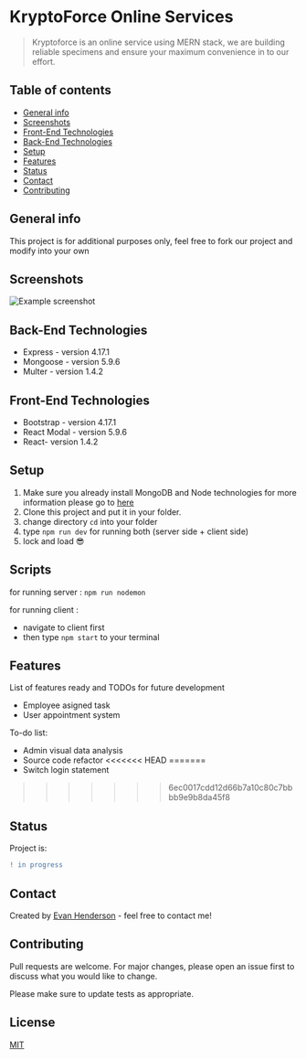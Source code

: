 # KryptoForce Online Services
> Kryptoforce is an online service using MERN stack, we are building reliable specimens and ensure your maximum convenience in to our effort.

## Table of contents
* [General info](#general-info)
* [Screenshots](#screenshots)
* [Front-End Technologies](#frontEndTechnologies)
* [Back-End Technologies](#backEndTechnologies)
* [Setup](#setup)
* [Features](#features)
* [Status](#status)
* [Contact](#contact)
* [Contributing](#contributing)

## General info
This project is for additional purposes only, feel free to fork our project and modify into your own

## Screenshots
![Example screenshot](./img/screenshot.png)

## Back-End Technologies
* Express - version 4.17.1
* Mongoose - version 5.9.6
* Multer - version 1.4.2

## Front-End Technologies
* Bootstrap - version 4.17.1
* React Modal - version 5.9.6
* React- version 1.4.2

## Setup
1. Make sure you already install MongoDB and Node technologies for more information please go to [here](https://www.learn2crack.com/2014/04/setup-node-js-and-mongodb.html)
2. Clone this project and put it in your folder.
3. change directory `cd` into your folder
4. type `npm run dev` for running both (server side + client side)
5. lock and load :sunglasses:

## Scripts
for running server :
`npm run nodemon`

for running client :
 - navigate to client first
 - then type `npm start` to your terminal

## Features
List of features ready and TODOs for future development
* Employee asigned task
* User appointment system

To-do list:
* Admin visual data analysis
* Source code refactor
<<<<<<< HEAD
=======
* Switch login statement
>>>>>>> 6ec0017cdd12d66b7a10c80c7bbbb9e9b8da45f8

## Status
Project is: 

```diff
! in progress
```

## Contact
Created by [Evan Henderson](https://instagram/dummy) - feel free to contact me!


## Contributing
Pull requests are welcome. For major changes, please open an issue first to discuss what you would like to change.

Please make sure to update tests as appropriate.

## License
[MIT](https://choosealicense.com/licenses/mit/)
